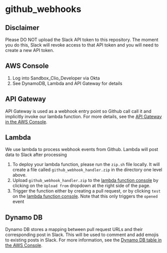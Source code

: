 # github_webhooks

## Disclaimer

Please DO NOT upload the Slack API token to this repository. The moment you do this, Slack will revoke access to that API token and you will need to create a new API token.

## AWS Console

1. Log into Sandbox_Clio_Developer via Okta
2. See DynamoDB, Lambda and API Gateway for details

## API Gateway

API Gateway is used as a webhook entry point so Github call call it and implicitly invoke our lambda function. For more details, see the [API Gateway in the AWS Console](https://us-east-2.console.aws.amazon.com/apigateway/home?region=us-east-2#/apis/z5p2zl1bwl/resources/zpr0q57ptd/methods/POST).

## Lambda

We use lambda to process webhook events from Github. Lambda will post data to Slack after processing

1. To deploy your lambda function, please run the `zip.sh` file locally. It will create a file called `github_webhook_handler.zip` in the directory one level above.
2. Upload `github_webhook_handler.zip` to the [lambda function console](https://us-east-2.console.aws.amazon.com/lambda/home?region=us-east-2#/functions/process_github_webhooks) by clicking on the `Upload from` dropdown at the right side of the page.
3. Trigger the function either by creating a pull request, or by clicking `test` on the [lambda function console](https://us-east-2.console.aws.amazon.com/lambda/home?region=us-east-2#/functions/process_github_webhooks). Note that this only triggers the `opened` event

## Dynamo DB

Dynamo DB stores a mapping between pull request URLs and their corresponding post in Slack. This will be used to comment and add emojis to existing posts in Slack. For more information, see the [Dynamo DB table in the AWS Console](https://us-east-2.console.aws.amazon.com/dynamodb/home?region=us-east-2#tables:selected=github_pr_slack_message_mapping;tab=items). 
